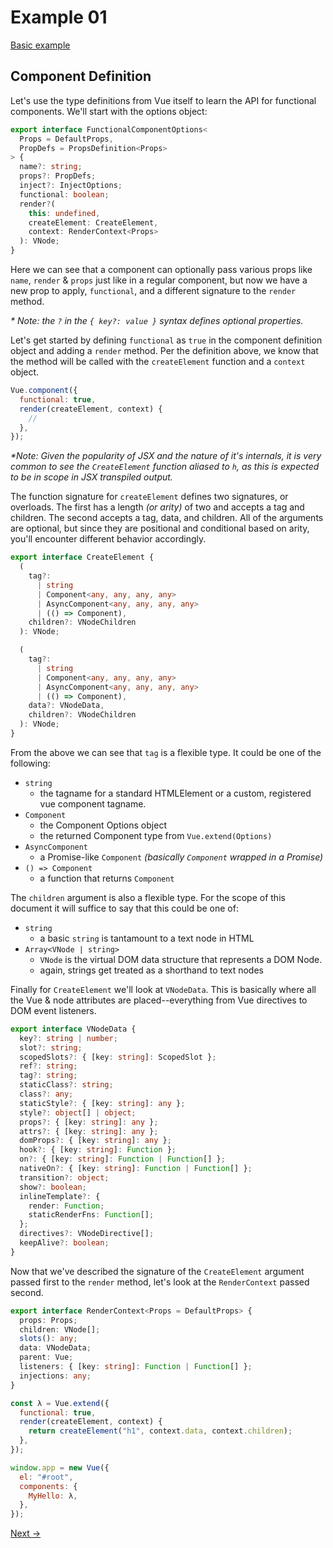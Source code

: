 # Example 01

[Basic example](http://localhost:3000/01.html)

## Component Definition

Let's use the type definitions from Vue itself to learn the API for functional
components. We'll start with the options object:

```ts
export interface FunctionalComponentOptions<
  Props = DefaultProps,
  PropDefs = PropsDefinition<Props>
> {
  name?: string;
  props?: PropDefs;
  inject?: InjectOptions;
  functional: boolean;
  render?(
    this: undefined,
    createElement: CreateElement,
    context: RenderContext<Props>
  ): VNode;
}
```

Here we can see that a component can optionally pass various props like `name`,
`render` & `props` just like in a regular component, but now we have a new prop
to apply, `functional`, and a different signature to the `render` method.

_\* Note: the `?` in the `{ key?: value }` syntax defines optional properties._

Let's get started by defining `functional` as `true` in the component definition
object and adding a `render` method. Per the definition above, we know that the
method will be called with the `createElement` function and a `context` object.

```js
Vue.component({
  functional: true,
  render(createElement, context) {
    //
  },
});
```

_\*Note: Given the popularity of JSX and the nature of it's internals, it is
very common to see the `CreateElement` function aliased to `h`, as this is
expected to be in scope in JSX transpiled output._

The function signature for `createElement` defines two signatures, or overloads.
The first has a length _(or arity)_ of two and accepts a tag and children. The
second accepts a tag, data, and children. All of the arguments are optional, but
since they are positional and conditional based on arity, you'll encounter
different behavior accordingly.

```ts
export interface CreateElement {
  (
    tag?:
      | string
      | Component<any, any, any, any>
      | AsyncComponent<any, any, any, any>
      | (() => Component),
    children?: VNodeChildren
  ): VNode;

  (
    tag?:
      | string
      | Component<any, any, any, any>
      | AsyncComponent<any, any, any, any>
      | (() => Component),
    data?: VNodeData,
    children?: VNodeChildren
  ): VNode;
}
```

From the above we can see that `tag` is a flexible type. It could be one of the
following:

* `string`
  * the tagname for a standard HTMLElement or a custom, registered vue component
    tagname.
* `Component`
  * the Component Options object
  * the returned Component type from `Vue.extend(Options)`
* `AsyncComponent`
  * a Promise-like `Component` _(basically `Component` wrapped in a Promise)_
* `() => Component`
  * a function that returns `Component`

The `children` argument is also a flexible type. For the scope of this document
it will suffice to say that this could be one of:

* `string`
  * a basic `string` is tantamount to a text node in HTML
* `Array<VNode | string>`
  * `VNode` is the virtual DOM data structure that represents a DOM Node.
  * again, strings get treated as a shorthand to text nodes

Finally for `CreateElement` we'll look at `VNodeData`. This is basically where
all the Vue & node attributes are placed--everything from Vue directives to DOM
event listeners.

```ts
export interface VNodeData {
  key?: string | number;
  slot?: string;
  scopedSlots?: { [key: string]: ScopedSlot };
  ref?: string;
  tag?: string;
  staticClass?: string;
  class?: any;
  staticStyle?: { [key: string]: any };
  style?: object[] | object;
  props?: { [key: string]: any };
  attrs?: { [key: string]: any };
  domProps?: { [key: string]: any };
  hook?: { [key: string]: Function };
  on?: { [key: string]: Function | Function[] };
  nativeOn?: { [key: string]: Function | Function[] };
  transition?: object;
  show?: boolean;
  inlineTemplate?: {
    render: Function;
    staticRenderFns: Function[];
  };
  directives?: VNodeDirective[];
  keepAlive?: boolean;
}
```

Now that we've described the signature of the `CreateElement` argument passed
first to the `render` method, let's look at the `RenderContext` passed second.

```ts
export interface RenderContext<Props = DefaultProps> {
  props: Props;
  children: VNode[];
  slots(): any;
  data: VNodeData;
  parent: Vue;
  listeners: { [key: string]: Function | Function[] };
  injections: any;
}
```

```js
const λ = Vue.extend({
  functional: true,
  render(createElement, context) {
    return createElement("h1", context.data, context.children);
  },
});

window.app = new Vue({
  el: "#root",
  components: {
    MyHello: λ,
  },
});
```

[Next ->](./example-02.md)
